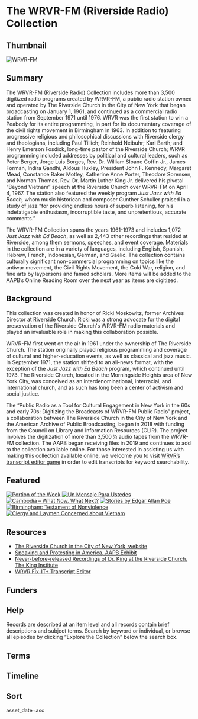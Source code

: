 # The WRVR-FM (Riverside Radio) Collection

## Thumbnail

![WRVR-FM](https://s3.amazonaws.com/americanarchive.org/special-collections/WRVRbox1.jpg "WRVR-FM") 

## Summary

The WRVR-FM (Riverside Radio) Collection includes more than 3,500 digitized radio programs created by WRVR-FM, a public radio station owned and operated by The Riverside Church in the City of New York that began broadcasting on January 1, 1961, and continued as a commercial radio station from September 1971 until 1976. WRVR was the first station to win a Peabody for its entire programming, in part for its documentary coverage of the civil rights movement in Birmingham in 1963. In addition to featuring progressive religious and philosophical discussions with Riverside clergy and theologians, including Paul Tillich; Reinhold Neibuhr; Karl Barth; and Henry Emerson Fosdick, long-time pastor of the Riverside Church; WRVR programming included addresses by political and cultural leaders, such as Peter Berger, Jorge Luis Borges, Rev. Dr. William Sloane Coffin Jr., James Forman, Indira Gandhi, Aldous Huxley, President John F. Kennedy, Margaret Mead, Constance Baker Motley, Katherine Anne Porter, Theodore Sorensen, and Norman Thomas. Rev. Dr. Martin Luther King Jr. delivered his pivotal “Beyond Vietnam” speech at the Riverside Church over WRVR-FM on April 4, 1967. The station also featured the weekly program *Just Jazz with Ed Beach,* whom music historican and composer Gunther Schuller praised in a study of jazz “for providing endless hours of superb listening, for his indefatigable enthusiasm, incorruptible taste, and unpretentious, accurate comments.”

The WRVR-FM Collection spans the years 1961-1973 and includes 1,072 <em>Just Jazz with Ed Beach</em>, as well as 2,443 other recordings that resided at Riverside, among them sermons, speeches, and event coverage. Materials in the collection are in a variety of languages, including English, Spanish, Hebrew, French, Indonesian, German, and Gaelic. The collection contains culturally significant non-commercial programming on topics like the antiwar movement, the Civil Rights Movement, the Cold War, religion, and fine arts by laypersons and famed scholars. More items will be added to the AAPB’s Online Reading Room over the next year as items are digitized.

## Background

This collection was created in honor of Ricki Moskowitz, former Archives Director at Riverside Church. Ricki was a strong advocate for the digital preservation of the Riverside Church's WRVR-FM radio materials and played an invaluable role in making this collaboration possible.

WRVR-FM first went on the air in 1961 under the ownership of The Riverside Church. The station originally played religious programming and coverage of cultural and higher-education events, as well as classical and jazz music. In September 1971, the station shifted to an all-news format, with the exception of the *Just Jazz with Ed Beach* program, which continued until 1973. The Riverside Church, located in the Morningside Heights area of New York City, was conceived as an interdenominational, interracial, and international church, and as such has long been a center of activism and social justice. 

The “Public Radio as a Tool for Cultural Engagement in New York in the 60s and early 70s: Digitizing the Broadcasts of WRVR-FM Public Radio” project, a collaboration between The Riverside Church in the City of New York and the American Archive of Public Broadcasting, began in 2018 with funding from the Council on Library and Information Resources (CLIR). The project involves the digitization of more than 3,500 ¼ audio tapes from the WRVR-FM collection. The AAPB began receiving files in 2019 and continues to add to the collection available online. For those interested in assisting us with making this collection available online, we welcome you to visit [WRVR’s transcript editor game](http://wrvrtranscripts.americanarchive.org/) in order to edit transcripts for keyword searchability.

## Featured

[![Portion of the Week](https://s3.amazonaws.com/americanarchive.org/special-collections/aapb_tile.jpg)](/catalog/cpb-aacip_528-0p0wp9v41q)
[![Un Mensaje Para Ustedes](https://s3.amazonaws.com/americanarchive.org/special-collections/aapb_tile.jpg)](/catalog/cpb-aacip_528-gf0ms3m68x)
[![Cambodia – What Now, What Next?](https://s3.amazonaws.com/americanarchive.org/special-collections/aapb_tile.jpg)](/catalog/cpb-aacip_528-fj29883v3k)
[![Stories by Edgar Allan Poe](https://s3.amazonaws.com/americanarchive.org/special-collections/aapb_tile.jpg)](/catalog/cpb-aacip_528-pn8x922s1n)
[![Birmingham: Testament of Nonviolence](https://s3.amazonaws.com/americanarchive.org/special-collections/aapb_tile.jpg)](/catalog/cpb-aacip_500-ff3m1j0m)
[![Clergy and Laymen Concerned about Vietnam](https://s3.amazonaws.com/americanarchive.org/special-collections/aapb_tile.jpg)](/catalog/cpb-aacip-528-4x54f1nn94)

## Resources

- [The Riverside Church in the City of New York, website](https://www.trcnyc.org/)
- [Speaking and Protesting in America, AAPB Exhibit](https://americanarchive.org/exhibits/first-amendment)
- [Never-before-released Recordings of Dr. King at the Riverside Church, The King Institute](https://kinginstitute.stanford.edu/news/never-released-recordings-dr-king-riverside-church-1961-1967)
- [WRVR Fix-IT+ Transcript Editor](http://wrvrtranscripts.americanarchive.org/)


## Funders

## Help

Records are described at an item level and all records contain brief descriptions and subject terms. Search by keyword or individual, or browse all episodes by clicking “Explore the Collection” below the search box.

## Terms


## Timeline


## Sort 

asset_date+asc

